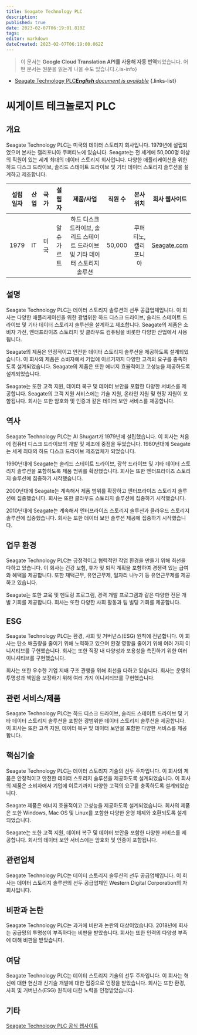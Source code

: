 ```yaml
---
title: Seagate Technology PLC
description: 
published: true
date: 2023-02-07T06:19:01.810Z
tags: 
editor: markdown
dateCreated: 2023-02-07T06:19:00.062Z
---
```


> 이 문서는 **Google Cloud Translation API를 사용해 자동 번역**되었습니다.
어떤 문서는 원문을 읽는게 나을 수도 있습니다.{.is-info}



- [Seagate Technology PLC***English** document is available*](/en/Knowledge-base/Dictionary/Company/seagate-technology-plc)
{.links-list}


# 씨게이트 테크놀로지 PLC

## 개요

Seagate Technology PLC는 미국의 데이터 스토리지 회사입니다. 1979년에 설립되었으며 본사는 캘리포니아 쿠퍼티노에 있습니다. Seagate는 전 세계에 50,000명 이상의 직원이 있는 세계 최대의 데이터 스토리지 회사입니다. 다양한 애플리케이션을 위한 하드 디스크 드라이브, 솔리드 스테이트 드라이브 및 기타 데이터 스토리지 솔루션을 설계하고 제조합니다.

| 설립일자 | 산업 | 국가 | 설립자 | 제품/사업 | 직원 수 | 본사위치 | 회사 웹사이트 |
| :----------------: | :-----: | :----: | :----: | :--------------: | :----------------: | :---------------------: | :--------------: |
| 1979 | IT | 미국 | 알 슈가르트 | 하드 디스크 드라이브, 솔리드 스테이트 드라이브 및 기타 데이터 스토리지 솔루션 | 50,000 | 쿠퍼티노, 캘리포니아 | [Seagate.com](https://www.seagate.com/) |

## 설명

Seagate Technology PLC는 데이터 스토리지 솔루션의 선두 공급업체입니다. 이 회사는 다양한 애플리케이션을 위한 광범위한 하드 디스크 드라이브, 솔리드 스테이트 드라이브 및 기타 데이터 스토리지 솔루션을 설계하고 제조합니다. Seagate의 제품은 소비자 가전, 엔터프라이즈 스토리지 및 클라우드 컴퓨팅을 비롯한 다양한 산업에서 사용됩니다.

Seagate의 제품은 안정적이고 안전한 데이터 스토리지 솔루션을 제공하도록 설계되었습니다. 이 회사의 제품은 소비자에서 기업에 이르기까지 다양한 고객의 요구를 충족하도록 설계되었습니다. Seagate의 제품은 또한 에너지 효율적이고 고성능을 제공하도록 설계되었습니다.

Seagate는 또한 고객 지원, 데이터 복구 및 데이터 보안을 포함한 다양한 서비스를 제공합니다. Seagate의 고객 지원 서비스에는 기술 지원, 온라인 지원 및 현장 지원이 포함됩니다. 회사는 또한 암호화 및 인증과 같은 데이터 보안 서비스를 제공합니다.

## 역사

Seagate Technology PLC는 Al Shugart가 1979년에 설립했습니다. 이 회사는 처음에 컴퓨터 디스크 드라이브의 개발 및 제조에 중점을 두었습니다. 1980년대에 Seagate는 세계 최대의 하드 디스크 드라이브 제조업체가 되었습니다.

1990년대에 Seagate는 솔리드 스테이트 드라이브, 광학 드라이브 및 기타 데이터 스토리지 솔루션을 포함하도록 제품 범위를 확장했습니다. 회사는 또한 엔터프라이즈 스토리지 솔루션에 집중하기 시작했습니다.

2000년대에 Seagate는 계속해서 제품 범위를 확장하고 엔터프라이즈 스토리지 솔루션에 집중했습니다. 회사는 또한 클라우드 스토리지 솔루션에 집중하기 시작했습니다.

2010년대에 Seagate는 계속해서 엔터프라이즈 스토리지 솔루션과 클라우드 스토리지 솔루션에 집중했습니다. 회사는 또한 데이터 보안 솔루션 제공에 집중하기 시작했습니다.

## 업무 환경

Seagate Technology PLC는 긍정적이고 협력적인 작업 환경을 만들기 위해 최선을 다하고 있습니다. 이 회사는 건강 보험, 휴가 및 퇴직 계획을 포함하여 경쟁력 있는 급여와 혜택을 제공합니다. 또한 재택근무, 유연근무제, 일자리 나누기 등 유연근무제를 제공하고 있습니다.

Seagate는 또한 교육 및 멘토링 프로그램, 경력 개발 프로그램과 같은 다양한 전문 개발 기회를 제공합니다. 회사는 또한 다양한 사회 활동과 팀 빌딩 기회를 제공합니다.

## ESG

Seagate Technology PLC는 환경, 사회 및 거버넌스(ESG) 원칙에 전념합니다. 이 회사는 탄소 배출량을 줄이기 위해 노력하고 있으며 환경 영향을 줄이기 위해 여러 가지 이니셔티브를 구현했습니다. 회사는 또한 직장 내 다양성과 포용성을 촉진하기 위한 여러 이니셔티브를 구현했습니다.

회사는 또한 우수한 기업 지배 구조 관행을 위해 최선을 다하고 있습니다. 회사는 운영의 투명성과 책임을 보장하기 위해 여러 가지 이니셔티브를 구현했습니다.

## 관련 서비스/제품

Seagate Technology PLC는 하드 디스크 드라이브, 솔리드 스테이트 드라이브 및 기타 데이터 스토리지 솔루션을 포함한 광범위한 데이터 스토리지 솔루션을 제공합니다. 이 회사는 또한 고객 지원, 데이터 복구 및 데이터 보안을 포함한 다양한 서비스를 제공합니다.

## 핵심기술

Seagate Technology PLC는 데이터 스토리지 기술의 선두 주자입니다. 이 회사의 제품은 안정적이고 안전한 데이터 스토리지 솔루션을 제공하도록 설계되었습니다. 이 회사의 제품은 소비자에서 기업에 이르기까지 다양한 고객의 요구를 충족하도록 설계되었습니다.

Seagate 제품은 에너지 효율적이고 고성능을 제공하도록 설계되었습니다. 회사의 제품은 또한 Windows, Mac OS 및 Linux를 포함한 다양한 운영 체제와 호환되도록 설계되었습니다.

Seagate는 또한 고객 지원, 데이터 복구 및 데이터 보안을 포함한 다양한 서비스를 제공합니다. 회사의 데이터 보안 서비스에는 암호화 및 인증이 포함됩니다.

## 관련업체

Seagate Technology PLC는 데이터 스토리지 솔루션의 선두 공급업체입니다. 이 회사는 데이터 스토리지 솔루션의 선두 공급업체인 Western Digital Corporation의 자회사입니다.

## 비판과 논란

Seagate Technology PLC는 과거에 비판과 논란의 대상이었습니다. 2018년에 회사는 공급망의 투명성이 부족하다는 비판을 받았습니다. 회사는 또한 인력의 다양성 부족에 대해 비판을 받았습니다.

## 여담

Seagate Technology PLC는 데이터 스토리지 기술의 선두 주자입니다. 이 회사는 혁신에 대한 헌신과 신기술 개발에 대한 집중으로 인정을 받았습니다. 회사는 또한 환경, 사회 및 거버넌스(ESG) 원칙에 대한 노력을 인정받았습니다.

## 기타

[Seagate Technology PLC 공식 웹사이트](https://www.seagate.com/)